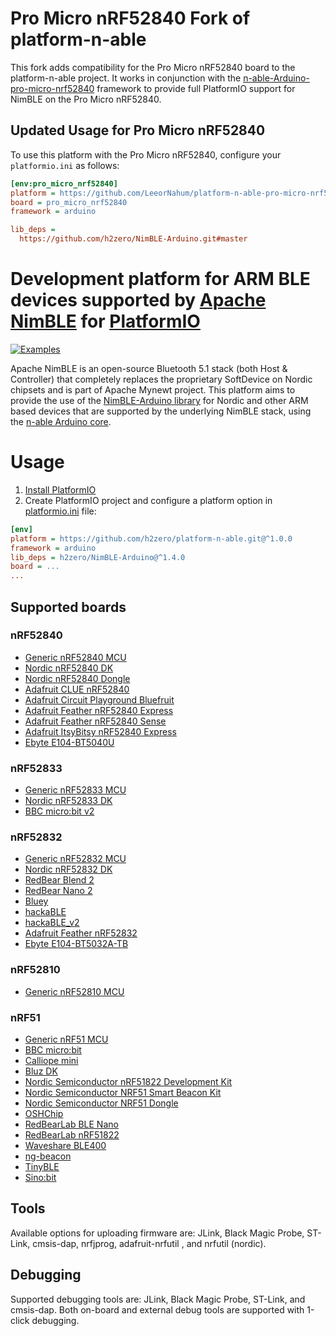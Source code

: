 # Pro Micro nRF52840 Fork of platform-n-able

This fork adds compatibility for the Pro Micro nRF52840 board to the platform-n-able project. It works in conjunction with the [n-able-Arduino-pro-micro-nrf52840](https://github.com/LeeorNahum/n-able-Arduino-pro-micro-nrf52840) framework to provide full PlatformIO support for NimBLE on the Pro Micro nRF52840.

## Updated Usage for Pro Micro nRF52840

To use this platform with the Pro Micro nRF52840, configure your `platformio.ini` as follows:

```ini
[env:pro_micro_nrf52840]
platform = https://github.com/LeeorNahum/platform-n-able-pro-micro-nrf52840.git#master
board = pro_micro_nrf52840
framework = arduino

lib_deps =
  https://github.com/h2zero/NimBLE-Arduino.git#master
```

# Development platform for ARM BLE devices supported by [Apache NimBLE](https://github.com/apache/mynewt-nimble) for [PlatformIO](https://platformio.org)

[![Examples](https://github.com/h2zero/platform-n-able/actions/workflows/examples.yml/badge.svg?branch=n-able)](https://github.com/h2zero/platform-n-able/actions/workflows/examples.yml)

Apache NimBLE is an open-source Bluetooth 5.1 stack (both Host & Controller) that completely replaces the proprietary SoftDevice on Nordic chipsets and is part of Apache Mynewt project. This platform aims to provide the use of the [NimBLE-Arduino library](https://github.com/h2zero/NimBLE-Arduino) for Nordic and other ARM based devices that are supported by the underlying NimBLE stack, using the [n-able Arduino core](https://github.com/h2zero/n-able-Arduino).


# Usage

1. [Install PlatformIO](https://platformio.org)
2. Create PlatformIO project and configure a platform option in [platformio.ini](http://docs.platformio.org/page/projectconf.html) file:

```ini
[env]
platform = https://github.com/h2zero/platform-n-able.git@^1.0.0
framework = arduino
lib_deps = h2zero/NimBLE-Arduino@^1.4.0
board = ...
...
```

## Supported boards

### nRF52840
 * [Generic nRF52840 MCU](https://www.nordicsemi.com/Products/nRF52840)
 * [Nordic nRF52840 DK](https://www.nordicsemi.com/Products/Development-hardware/nRF52840-DK)
 * [Nordic nRF52840 Dongle](https://www.nordicsemi.com/Products/Development-hardware/nrf52840-dongle)
 * [Adafruit CLUE nRF52840](https://www.adafruit.com/product/4500)
 * [Adafruit Circuit Playground Bluefruit](https://www.adafruit.com/product/4333)
 * [Adafruit Feather nRF52840 Express](https://www.adafruit.com/product/4062)
 * [Adafruit Feather nRF52840 Sense](https://www.adafruit.com/product/4516)
 * [Adafruit ItsyBitsy nRF52840 Express](https://www.adafruit.com/product/4481)
 * [Ebyte E104-BT5040U](https://www.ebyte.com/en/product-view-news.html?id=1185)

### nRF52833
 * [Generic nRF52833 MCU](https://www.nordicsemi.com/Products/nRF52833)
 * [Nordic nRF52833 DK](https://www.nordicsemi.com/Products/Development-hardware/nRF52833-DK)
 * [BBC micro:bit v2](https://microbit.org/new-microbit/)

### nRF52832
 * [Generic nRF52832 MCU](https://www.nordicsemi.com/Products/nRF52832)
 * [Nordic nRF52832 DK](https://www.nordicsemi.com/eng/Products/Bluetooth-Smart-Bluetooth-low-energy/nRF52-DK)
 * [RedBear Blend 2](https://github.com/redbear/nRF5x#blend-2)
 * [RedBear Nano 2](https://github.com/redbear/nRF5x#ble-nano-2)
 * [Bluey](https://github.com/electronut/ElectronutLabs-bluey)
 * [hackaBLE](https://github.com/electronut/ElectronutLabs-hackaBLE)
 * [hackaBLE_v2](https://github.com/electronut/ElectronutLabs-hackaBLE)
 * [Adafruit Feather nRF52832](https://www.adafruit.com/product/3406)
 * [Ebyte E104-BT5032A-TB](https://www.ebyte.com/en/product-view-news.html?id=956)

### nRF52810
 * [Generic nRF52810 MCU](https://www.nordicsemi.com/Products/nRF52810)

### nRF51
 * [Generic nRF51 MCU](https://www.nordicsemi.com/eng/Products/Bluetooth-low-energy/nRF51822)
 * [BBC micro:bit](https://microbit.org)
 * [Calliope mini](https://calliope.cc/en)
 * [Bluz DK](http://bluz.io)
 * [Nordic Semiconductor nRF51822 Development Kit](https://www.nordicsemi.com/eng/Products/Bluetooth-low-energy/nRF51822-Development-Kit)
 * [Nordic Semiconductor NRF51 Smart Beacon Kit](https://www.nordicsemi.com/eng/Products/Bluetooth-low-energy/nRF51822-Bluetooth-Smart-Beacon-Kit)
 * [Nordic Semiconductor NRF51 Dongle](http://www.nordicsemi.com/eng/Products/nRF51-Dongle)
 * [OSHChip](http://www.oshchip.org/)
 * [RedBearLab BLE Nano](http://redbearlab.com/blenano/)
 * [RedBearLab nRF51822](http://redbearlab.com/redbearlab-nrf51822/)
 * [Waveshare BLE400](http://www.waveshare.com/wiki/BLE400)
 * [ng-beacon](https://github.com/urish/ng-beacon)
 * [TinyBLE](https://www.seeedstudio.com/Seeed-Tiny-BLE-BLE-%2B-6DOF-Mbed-Platform-p-2268.html)
 * [Sino:bit](http://sinobit.org)

## Tools
Available options for uploading firmware are: JLink, Black Magic Probe, ST-Link, cmsis-dap, nrfjprog, adafruit-nrfutil , and nrfutil (nordic).

## Debugging
Supported debugging tools are: JLink, Black Magic Probe, ST-Link, and cmsis-dap. Both on-board and external debug tools are supported with 1-click debugging.
